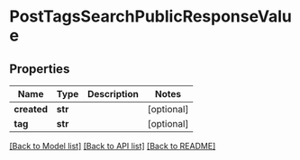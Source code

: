 # PostTagsSearchPublicResponseValue

## Properties
Name | Type | Description | Notes
------------ | ------------- | ------------- | -------------
**created** | **str** |  | [optional] 
**tag** | **str** |  | [optional] 

[[Back to Model list]](../README.md#documentation-for-models) [[Back to API list]](../README.md#documentation-for-api-endpoints) [[Back to README]](../README.md)


